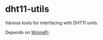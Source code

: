 # dht11-utils

Various tools for interfacing with DHT11 units.

Depends on [WiringPi](https://github.com/WiringPi/WiringPi).
